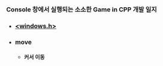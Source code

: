 ### Console 창에서 실행되는 소소한 Game in CPP 개발 일지
- ### [<windows.h>](https://github.com/bluestronica/bluestronica.github.io/blob/main/ConsoleGames/Windows.md)
- ### move
    - #### 커서 이동